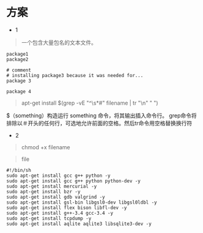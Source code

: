 # 方案

- 1

> 一个包含大量包名的文本文件。

    package1
    package2

    # comment
    # installing package3 because it was needed for...
    package 3

    package 4

> apt-get install $(grep -vE "^\s*#" filename  | tr "\n" " ")

$（something）构造运行 something 命令，将其输出插入命令行。
grep命令将排除以＃开头的任何行，可选地允许前面的空格。然后tr命令用空格替换换行符


- 2

> chmod +x filename

> file

    #!/bin/sh
    sudo apt-get install gcc g++ python -y
    sudo apt-get install gcc g++ python python-dev -y
    sudo apt-get install mercurial -y
    sudo apt-get install bzr -y
    sudo apt-get install gdb valgrind -y
    sudo apt-get install gsl-bin libgsl0-dev libgsl0ldbl -y
    sudo apt-get install flex bison libfl-dev -y
    sudo apt-get install g++-3.4 gcc-3.4 -y
    sudo apt-get install tcpdump -y
    sudo apt-get install aqlite aqlite3 libsqlite3-dev -y